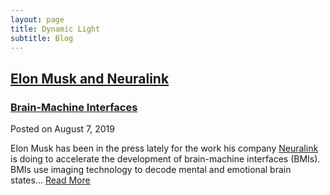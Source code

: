 ```yaml
---
layout: page
title: Dynamic Light
subtitle: Blog
---
```

<div class="posts-list">
  <article class="post-preview">
    <a href="/2019-09-07-Elon-Musk.md/">
	  <h2 class="post-title">Elon Musk and Neuralink</h2>
	  <h3 class="post-subtitle">
	    Brain-Machine Interfaces
	  </h3>	    
    </a>
    <p class="post-meta">
      Posted on August 7, 2019
    </p>
    <div class="post-entry">
      Elon Musk has been in the press lately for the work his company <a href="https://https://www.neuralink.com"> Neuralink</a> is doing to accelerate the development of brain-machine interfaces (BMIs). BMIs use imaging technology to decode mental and emotional brain states...
	  <a href="/2019-09-07-Elon-Musk.md/" class="post-read-more">Read More</a>
    </div>
  
   </article>
